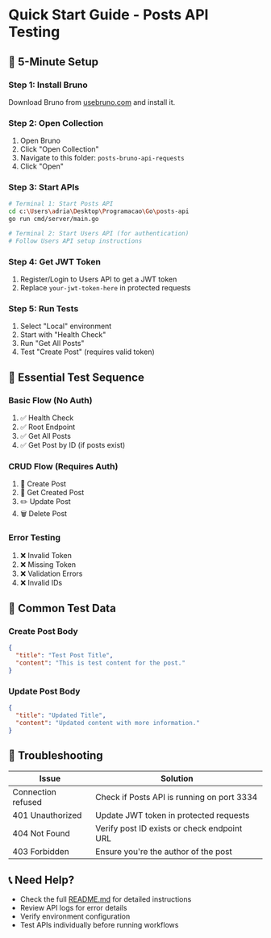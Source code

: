 # Quick Start Guide - Posts API Testing

## 🚀 5-Minute Setup

### Step 1: Install Bruno

Download Bruno from [usebruno.com](https://www.usebruno.com/) and install it.

### Step 2: Open Collection

1. Open Bruno
2. Click "Open Collection"
3. Navigate to this folder: `posts-bruno-api-requests`
4. Click "Open"

### Step 3: Start APIs

```bash
# Terminal 1: Start Posts API
cd c:\Users\adria\Desktop\Programacao\Go\posts-api
go run cmd/server/main.go

# Terminal 2: Start Users API (for authentication)
# Follow Users API setup instructions
```

### Step 4: Get JWT Token

1. Register/Login to Users API to get a JWT token
2. Replace `your-jwt-token-here` in protected requests

### Step 5: Run Tests

1. Select "Local" environment
2. Start with "Health Check"
3. Run "Get All Posts"
4. Test "Create Post" (requires valid token)

## 🧪 Essential Test Sequence

### Basic Flow (No Auth)

1. ✅ Health Check
2. ✅ Root Endpoint
3. ✅ Get All Posts
4. ✅ Get Post by ID (if posts exist)

### CRUD Flow (Requires Auth)

1. 🔐 Create Post
2. 📖 Get Created Post
3. ✏️ Update Post
4. 🗑️ Delete Post

### Error Testing

1. ❌ Invalid Token
2. ❌ Missing Token
3. ❌ Validation Errors
4. ❌ Invalid IDs

## 📝 Common Test Data

### Create Post Body

```json
{
  "title": "Test Post Title",
  "content": "This is test content for the post."
}
```

### Update Post Body

```json
{
  "title": "Updated Title",
  "content": "Updated content with more information."
}
```

## 🔧 Troubleshooting

| Issue              | Solution                                    |
| ------------------ | ------------------------------------------- |
| Connection refused | Check if Posts API is running on port 3334  |
| 401 Unauthorized   | Update JWT token in protected requests      |
| 404 Not Found      | Verify post ID exists or check endpoint URL |
| 403 Forbidden      | Ensure you're the author of the post        |

## 📞 Need Help?

- Check the full [README.md](README.md) for detailed instructions
- Review API logs for error details
- Verify environment configuration
- Test APIs individually before running workflows
